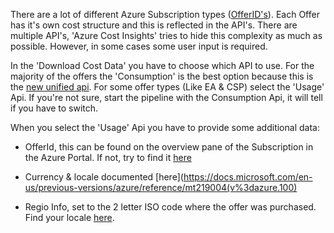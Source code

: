 There are a lot of different Azure Subscription types ([OfferID's](https://azure.microsoft.com/en-us/support/legal/offer-details/)). Each Offer has it's own cost structure and this is reflected in the API's. There are multiple API's, 'Azure Cost Insights' tries to hide this complexity as much as possible. However, in some cases some user input is required.

In the 'Download Cost Data' you have to choose which API to use. For the majority of the offers the 'Consumption' is the best option because this is the [new unified api](https://azure.microsoft.com/nl-nl/blog/azure-consumption-usage-details-api/). For some offer types (Like EA & CSP) select the 'Usage' Api. If you're not sure, start the pipeline with the Consumption Api, it will tell if you have to switch. 

When you select the 'Usage' Api you have to provide some additional data:

- OfferId, this can be found on the overview pane of the Subscription in the Azure Portal. If not, try to find it [here](https://azure.microsoft.com/en-us/support/legal/offer-details/)

- Currency & locale documented [here](https://docs.microsoft.com/en-us/previous-versions/azure/reference/mt219004(v%3dazure.100)

- Regio Info, set to the 2 letter ISO code where the offer was purchased. Find your locale [here](https://account.windowsazure.com/Profile).  
